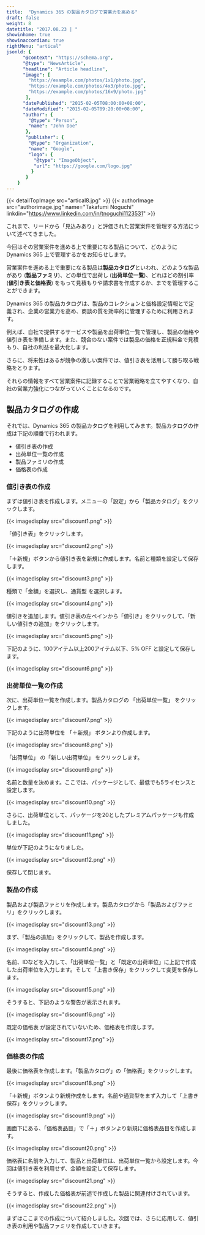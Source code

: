 ```yaml
---
title:  "Dynamics 365 の製品カタログで営業力を高める"
draft: false
weight: 8
datetitle: "2017.08.23 | "
showinhome: true
showinaccordian: true
rightMenu: "artical"
jsonld: {
      "@context": "https://schema.org",
      "@type": "NewsArticle",
      "headline": "Article headline",
      "image": [
        "https://example.com/photos/1x1/photo.jpg",
        "https://example.com/photos/4x3/photo.jpg",
        "https://example.com/photos/16x9/photo.jpg"
       ],
      "datePublished": "2015-02-05T08:00:00+08:00",
      "dateModified": "2015-02-05T09:20:00+08:00",
      "author": {
        "@type": "Person",
        "name": "John Doe"
       },
       "publisher": {
        "@type": "Organization",
        "name": "Google",
        "logo": {
          "@type": "ImageObject",
          "url": "https://google.com/logo.jpg"
         }
       }
    }
---
```

{{< detailTopImage src="artical8.jpg" >}}
{{< authorImage src="authorimage.jpg" name="Takafumi Noguchi" linkdin="https://www.linkedin.com/in/tnoguchi1123531" >}}
<!-- Intro  -->
これまで、リードから「見込みあり」と評価された営業案件を管理する方法について述べてきました。

今回はその営業案件を進める上で重要になる製品について、どのように Dynamics 365 上で管理するかをお知らせします。

営業案件を進める上で重要になる製品は**製品カタログ**といわれ、どのような製品があり (**製品ファミリ**)、どの単位で出荷し (**出荷単位一覧**)、どれほどの割引率 (**値引き表と価格表**) をもって見積もりや請求書を作成するか、までを管理することができます。

Dynamics 365 の製品カタログは、製品のコレクションと価格設定情報とで定義され、企業の営業力を高め、商談の質を効率的に管理するために利用されます。

例えば、自社で提供するサービスや製品を出荷単位一覧で管理し、製品の価格や値引き表を準備します。また、競合のない案件では製品の価格を正規料金で見積もり、自社の利益を最大化します。

さらに、将来性はあるが競争の激しい案件では、値引き表を活用して勝ち取る戦略をとります。

それらの情報をすべて営業案件に記録することで営業戦略を立てやすくなり、自社の営業力強化につながっていくことになるのです。


## 製品カタログの作成
それでは、Dynamics 365 の製品カタログを利用してみます。製品カタログの作成は下記の順番で行われます。
* 値引き表の作成
* 出荷単位一覧の作成
* 製品ファミリの作成
* 価格表の作成

### 値引き表の作成
まずは値引き表を作成します。メニューの「設定」から「製品カタログ」をクリックします。
<!-- Image= discount1.png -->
{{< imagedisplay src="discount1.png" >}}

「値引き表」をクリックします。
<!-- Image= discount2.png -->
{{< imagedisplay src="discount2.png" >}}

「＋新規」ボタンから値引き表を新規に作成します。名前と種類を設定して保存します。
<!-- Image= discount3.png -->
{{< imagedisplay src="discount3.png" >}}

種類で「金額」を選択し、通貨型 を選択します。
<!-- Image= discount4.png -->
{{< imagedisplay src="discount4.png" >}}

値引きを追加します。値引き表の左ペインから「値引き」をクリックして、「新しい値引きの追加」をクリックします。
<!-- Image= discount5.png -->
{{< imagedisplay src="discount5.png" >}}

下記のように、100アイテム以上200アイテム以下、5% OFF と設定して保存します。
<!-- Image= discount6.png -->
{{< imagedisplay src="discount6.png" >}}

### 出荷単位一覧の作成
次に、出荷単位一覧を作成します。製品カタログの 「出荷単位一覧」 をクリックします。
<!-- Image= discount7.png -->
{{< imagedisplay src="discount7.png" >}}

下記のように出荷単位を 「＋新規」 ボタンより作成します。
<!-- Image= discount8.png -->
{{< imagedisplay src="discount8.png" >}}

「出荷単位」 の「新しい出荷単位」 をクリックします。
<!-- Image= discount9.png -->
{{< imagedisplay src="discount9.png" >}}

名前と数量を決めます。ここでは、パッケージとして、最低でも5ライセンスと設定します。
<!-- Image= discount10.png -->
{{< imagedisplay src="discount10.png" >}}

さらに、出荷単位として、パッケージを20としたプレミアムパッケージも作成しました。
<!-- Image= discount11.png -->
{{< imagedisplay src="discount11.png" >}}

単位が下記のようになりました。
<!-- Image= discount12.png -->
{{< imagedisplay src="discount12.png" >}}

保存して閉じます。

### 製品の作成
製品および製品ファミリを作成します。製品カタログから「製品およびファミリ」をクリックします。
<!-- Image= discount13.png -->
{{< imagedisplay src="discount13.png" >}}

まず、「製品の追加」をクリックして、製品を作成します。
<!-- Image= discount14.png -->
{{< imagedisplay src="discount14.png" >}}

名前、IDなどを入力して、「出荷単位一覧」と「既定の出荷単位」に上記で作成した出荷単位を入力します。そして「上書き保存」をクリックして変更を保存します。
<!-- Image= discount15.png -->
{{< imagedisplay src="discount15.png" >}}

そうすると、下記のような警告が表示されます。
<!-- Image= discount16.png -->
{{< imagedisplay src="discount16.png" >}}

既定の価格表 が設定されていないため、価格表を作成します。
<!-- Image= discount17.png -->
{{< imagedisplay src="discount17.png" >}}

### 価格表の作成
最後に価格表を作成します。「製品カタログ」の「価格表」をクリックします。
<!-- Image= discount18.png -->
{{< imagedisplay src="discount18.png" >}}

「＋新規」ボタンより新規作成をします。名前や通貨型をまず入力して「上書き保存」をクリックします。
<!-- Image= discount19.png -->
{{< imagedisplay src="discount19.png" >}}

画面下にある、「価格表品目」で「＋」ボタンより新規に価格表品目を作成します。
<!-- Image= discount20.png -->
{{< imagedisplay src="discount20.png" >}}

価格表に名前を入力して、製品と出荷単位は、出荷単位一覧から設定します。今回は値引き表を利用せず、金額を設定して保存します。
<!-- Image= discount21.png -->
{{< imagedisplay src="discount21.png" >}}

そうすると、作成した価格表が前述で作成した製品に関連付けされています。
<!-- Image= discount22.png -->
{{< imagedisplay src="discount22.png" >}}

まずはここまでの作成について紹介しました。次回では、さらに応用して、値引き表の利用や製品ファミリを作成していきます。